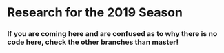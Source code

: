 # Research for the 2019 Season
### If you are coming here and are confused as to why there is no code here, check the other branches than master!
